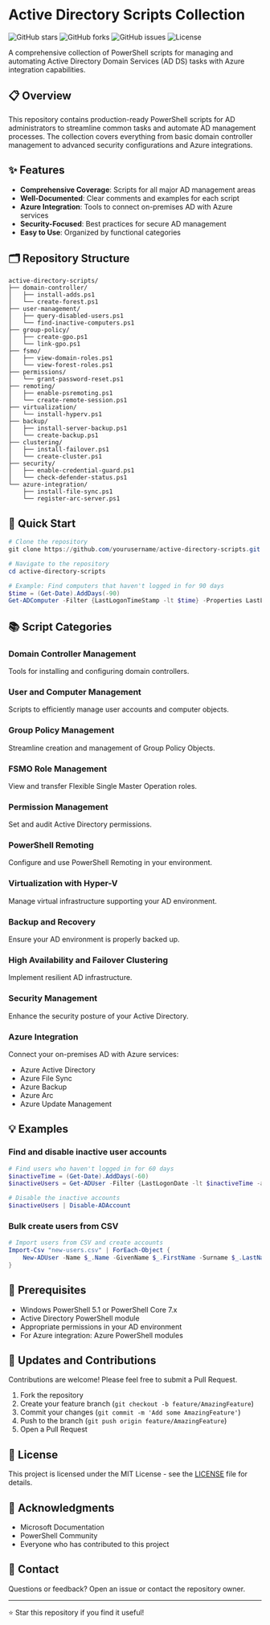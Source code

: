 # Active Directory Scripts Collection

![GitHub stars](https://img.shields.io/github/stars/yourusername/active-directory-scripts?style=social)
![GitHub forks](https://img.shields.io/github/forks/yourusername/active-directory-scripts?style=social)
![GitHub issues](https://img.shields.io/github/issues/yourusername/active-directory-scripts?style=social)
![License](https://img.shields.io/github/license/yourusername/active-directory-scripts)

A comprehensive collection of PowerShell scripts for managing and automating Active Directory Domain Services (AD DS) tasks with Azure integration capabilities.

## 📋 Overview

This repository contains production-ready PowerShell scripts for AD administrators to streamline common tasks and automate AD management processes. The collection covers everything from basic domain controller management to advanced security configurations and Azure integrations.

## ✨ Features

- **Comprehensive Coverage**: Scripts for all major AD management areas
- **Well-Documented**: Clear comments and examples for each script
- **Azure Integration**: Tools to connect on-premises AD with Azure services
- **Security-Focused**: Best practices for secure AD management
- **Easy to Use**: Organized by functional categories

## 🗂️ Repository Structure

```
active-directory-scripts/
├── domain-controller/
│   ├── install-adds.ps1
│   └── create-forest.ps1
├── user-management/
│   ├── query-disabled-users.ps1
│   └── find-inactive-computers.ps1
├── group-policy/
│   ├── create-gpo.ps1
│   └── link-gpo.ps1
├── fsmo/
│   ├── view-domain-roles.ps1
│   └── view-forest-roles.ps1
├── permissions/
│   └── grant-password-reset.ps1
├── remoting/
│   ├── enable-psremoting.ps1
│   └── create-remote-session.ps1
├── virtualization/
│   └── install-hyperv.ps1
├── backup/
│   ├── install-server-backup.ps1
│   └── create-backup.ps1
├── clustering/
│   ├── install-failover.ps1
│   └── create-cluster.ps1
├── security/
│   ├── enable-credential-guard.ps1
│   └── check-defender-status.ps1
└── azure-integration/
    ├── install-file-sync.ps1
    └── register-arc-server.ps1
```

## 🚀 Quick Start

```powershell
# Clone the repository
git clone https://github.com/yourusername/active-directory-scripts.git

# Navigate to the repository
cd active-directory-scripts

# Example: Find computers that haven't logged in for 90 days
$time = (Get-Date).AddDays(-90)
Get-ADComputer -Filter {LastLogonTimeStamp -lt $time} -Properties LastLogonTimeStamp
```

## 📚 Script Categories

### Domain Controller Management
Tools for installing and configuring domain controllers.

### User and Computer Management
Scripts to efficiently manage user accounts and computer objects.

### Group Policy Management
Streamline creation and management of Group Policy Objects.

### FSMO Role Management
View and transfer Flexible Single Master Operation roles.

### Permission Management
Set and audit Active Directory permissions.

### PowerShell Remoting
Configure and use PowerShell Remoting in your environment.

### Virtualization with Hyper-V
Manage virtual infrastructure supporting your AD environment.

### Backup and Recovery
Ensure your AD environment is properly backed up.

### High Availability and Failover Clustering
Implement resilient AD infrastructure.

### Security Management
Enhance the security posture of your Active Directory.

### Azure Integration
Connect your on-premises AD with Azure services:
- Azure Active Directory
- Azure File Sync
- Azure Backup
- Azure Arc
- Azure Update Management

## 💡 Examples

### Find and disable inactive user accounts
```powershell
# Find users who haven't logged in for 60 days
$inactiveTime = (Get-Date).AddDays(-60)
$inactiveUsers = Get-ADUser -Filter {LastLogonDate -lt $inactiveTime -and Enabled -eq $true} -Properties LastLogonDate

# Disable the inactive accounts
$inactiveUsers | Disable-ADAccount
```

### Bulk create users from CSV
```powershell
# Import users from CSV and create accounts
Import-Csv "new-users.csv" | ForEach-Object {
    New-ADUser -Name $_.Name -GivenName $_.FirstName -Surname $_.LastName -SamAccountName $_.Username -UserPrincipalName "$($_.Username)@contoso.com" -AccountPassword (ConvertTo-SecureString $_.Password -AsPlainText -Force) -Enabled $true
}
```

## 📝 Prerequisites

- Windows PowerShell 5.1 or PowerShell Core 7.x
- Active Directory PowerShell module
- Appropriate permissions in your AD environment
- For Azure integration: Azure PowerShell modules

## 🔄 Updates and Contributions

Contributions are welcome! Please feel free to submit a Pull Request.

1. Fork the repository
2. Create your feature branch (`git checkout -b feature/AmazingFeature`)
3. Commit your changes (`git commit -m 'Add some AmazingFeature'`)
4. Push to the branch (`git push origin feature/AmazingFeature`)
5. Open a Pull Request

## 📜 License

This project is licensed under the MIT License - see the [LICENSE](LICENSE) file for details.

## 🙏 Acknowledgments

- Microsoft Documentation
- PowerShell Community
- Everyone who has contributed to this project

## 📧 Contact

Questions or feedback? Open an issue or contact the repository owner.

---

⭐ Star this repository if you find it useful!
